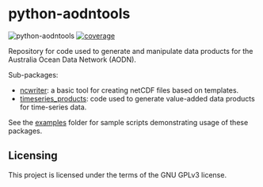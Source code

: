 # python-aodntools
![python-aodntools](https://github.com/aodn/python-aodntools/workflows/python-aodntools/badge.svg)
[![coverage](https://codecov.io/gh/aodn/python-aodntools/branch/master/graph/badge.svg)](https://codecov.io/gh/aodn/python-aodntools)

Repository for code used to generate and manipulate data products for the Australia Ocean Data Network (AODN).

Sub-packages:
* [ncwriter](aodntools/ncwriter): a basic tool for creating netCDF files based on templates.
* [timeseries_products](aodntools/timeseries_products): code used to generate value-added data products for time-series data.

See the [examples](examples) folder for sample scripts demonstrating usage of these packages.
## Licensing
This project is licensed under the terms of the GNU GPLv3 license.